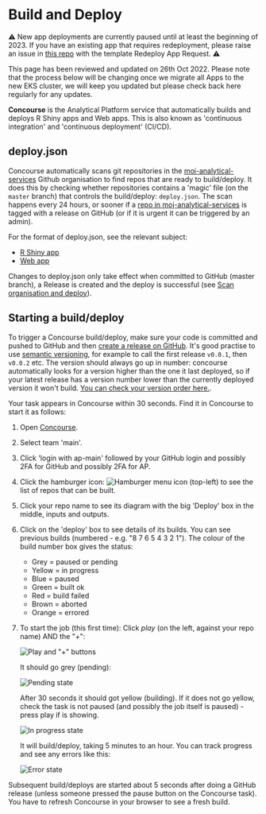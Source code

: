 # Build and Deploy

⚠ New app deployments are currently paused until at least the beginning of 2023. If you have an existing app that requires redeployment, please raise an issue in [this repo](https://github.com/moj-analytical-services/analytical-platform-applications/issues) with the template Redeploy App Request. ⚠️

This page has been reviewed and updated on 26th Oct 2022. Please note that the process below will be changing once we migrate all Apps to the new EKS cluster, we will keep you updated but please check back here regularly for any updates.

**Concourse** is the Analytical Platform service that automatically builds and deploys R Shiny apps and Web apps. This is also known as 'continuous integration' and 'continuous deployment' (CI/CD).

## deploy.json

Concourse automatically scans git repositories in the [moj-analytical-services](https://github.com/moj-analytical-services/) Github organisation to find repos that are ready to build/deploy.  It does this by checking whether repositories contains a 'magic' file (on the `master` branch) that controls the build/deploy: `deploy.json`. The scan happens every 24 hours, or sooner if a [repo in moj-analytical-services](https://github.com/moj-analytical-services) is tagged with a release on GitHub (or if it is urgent it can be triggered by an admin).

For the format of deploy.json, see the relevant subject:

* [R Shiny app](../rshiny-app.html)
* [Web app](../static-app.html)

Changes to deploy.json only take effect when committed to GitHub (master branch), a Release is created and the deploy is successful (see [Scan organisation and deploy](/static-app.html#scan-organisation-and-deploy)).

## Starting a build/deploy

To trigger a Concourse build/deploy, make sure your code is committed and pushed to GitHub and then [create a release on GitHub](https://help.github.com/articles/creating-releases/). It's good practise to use [semantic versioning](https://semver.org/), for example to call the first release `v0.0.1`, then `v0.0.2` etc. The version should always go up in number: concourse automatically looks for a version higher than the one it last deployed, so if your latest release has a version number lower than the currently deployed version it won't build. [You can check your version order here.](https://semvercompare.azurewebsites.net/).

Your task appears in Concourse within 30 seconds. Find it in Concourse to start it as follows:

1. Open [Concourse](https://concourse.services.alpha.mojanalytics.xyz).
2. Select team 'main'.
3. Click 'login with ap-main' followed by your GitHub login and possibly 2FA for GitHub and possibly 2FA for AP.
4. Click the hamburger icon: ![Hamburger menu icon](images/build_and_deploy/concourse_menu.png) (top-left) to see the list of repos that can be built.
5. Click your repo name to see its diagram with the big 'Deploy' box in the middle, inputs and outputs.
6. Click on the 'deploy' box to see details of its builds. You can see previous builds (numbered - e.g. "8 7 6 5 4 3 2 1"). The colour of the build number box gives the status:
    * Grey = paused or pending
    * Yellow = in progress
    * Blue = paused
    * Green = built ok
    * Red = build failed
    * Brown = aborted
    * Orange = errored
7. To start the job (this first time): Click *play* (on the left, against your repo name) AND the "*+*":

    ![Play and "+" buttons](images/build_and_deploy/concourse_new_build.png)

    It should go grey (pending):

    ![Pending state](images/build_and_deploy/concourse_pending.png)

    After 30 seconds it should got yellow (building). If it does not go yellow, check the task is not paused (and possibly the job itself is paused) - press play if is showing.

    ![In progress state](images/build_and_deploy/concourse_in_progress.png)

    It will build/deploy, taking 5 minutes to an hour. You can track progress and see any errors like this:

    ![Error state](images/build_and_deploy/concourse_error.png)

Subsequent build/deploys are started about 5 seconds after doing a GitHub release (unless someone pressed the pause button on the Concourse task). You have to refresh Concourse in your browser to see a fresh build.


